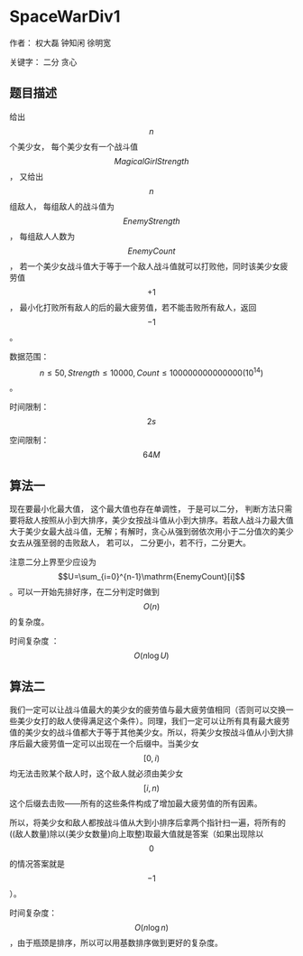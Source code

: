 # SpaceWarDiv1 
作者： 权大磊 钟知闲 徐明宽

关键字： 二分 贪心

## 题目描述

给出$$n$$个美少女， 每个美少女有一个战斗值 $$MagicalGirlStrength$$， 又给出 $$n$$ 组敌人， 每组敌人的战斗值为 $$EnemyStrength$$， 每组敌人人数为 $$EnemyCount$$， 若一个美少女战斗值大于等于一个敌人战斗值就可以打败他，同时该美少女疲劳值 $$+ 1$$， 最小化打败所有敌人的后的最大疲劳值，若不能击败所有敌人，返回 $$-1$$。

数据范围： $$n ≤ 50, Strength ≤ 10000, Count ≤ 100000000000000({10}^{14})$$。

时间限制： $$2s$$

空间限制： $$64M$$

## 算法一
现在要最小化最大值， 这个最大值也存在单调性， 于是可以二分， 判断方法只需要将敌人按照从小到大排序，美少女按战斗值从小到大排序。若敌人战斗力最大值大于美少女最大战斗值，无解；有解时，贪心从强到弱依次用小于二分值次的美少女去从强至弱的击败敌人， 若可以， 二分更小，若不行，二分更大。

注意二分上界至少应设为 $$U=\sum_{i=0}^{n-1}\mathrm{EnemyCount}[i]$$。可以一开始先排好序，在二分判定时做到 $$O(n)$$ 的复杂度。

时间复杂度 ： $$O( n \log U )$$

## 算法二

我们一定可以让战斗值最大的美少女的疲劳值与最大疲劳值相同（否则可以交换一些美少女打的敌人使得满足这个条件）。同理，我们一定可以让所有具有最大疲劳值的美少女的战斗值都大于等于其他美少女。所以，将美少女按战斗值从小到大排序后最大疲劳值一定可以出现在一个后缀中。当美少女$$[0,i)$$均无法击败某个敌人时，这个敌人就必须由美少女$$[i,n)$$这个后缀去击败——所有的这些条件构成了增加最大疲劳值的所有因素。

所以，将美少女和敌人都按战斗值从大到小排序后拿两个指针扫一遍，将所有的((敌人数量)除以(美少女数量)向上取整)取最大值就是答案（如果出现除以$$0$$的情况答案就是$$-1$$）。

时间复杂度：$$O(n\log n)$$，由于瓶颈是排序，所以可以用基数排序做到更好的复杂度。